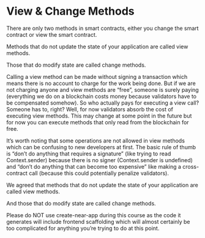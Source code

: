 # View & Change Methods

There are only two methods in smart contracts, either you change the smart contract or view the smart contract.

Methods that do not update the state of your application are called view methods.  

Those that do modify state are called change methods.

Calling a view method can be made without signing a transaction which means there is no account to charge for the work being done.  But if we are not charging anyone and view methods are “free”, someone is surely paying (everything we do on a blockchain costs money because validators have to be compensated somehow). So who actually pays for executing a view call?  Someone has to, right?  Well, for now validators absorb the cost of executing view methods.  This may change at some point in the future but for now you can execute methods that only read from the blockchain for free.

It’s worth noting that some operations are not allowed in view methods which can be confusing to new developers at first.  The basic rule of thumb is “don’t do anything that requires a signature” (like trying to read Context.sender) because there is no signer (Context.sender is undefined) and “don’t do anything that can become too expensive” like making a cross-contract call (because this could potentially penalize validators).

We agreed that methods that do not update the state of your application are called view methods. 

And those that do modify state are called change methods.

Please do NOT use create-near-app during this course as the code it generates will include frontend scaffolding which will almost certainly be too complicated for anything you’re trying to do at this point.
